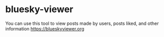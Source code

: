# bluesky-viewer
You can use this tool to view posts made by users, posts liked, and other information
https://blueskyviewer.org
